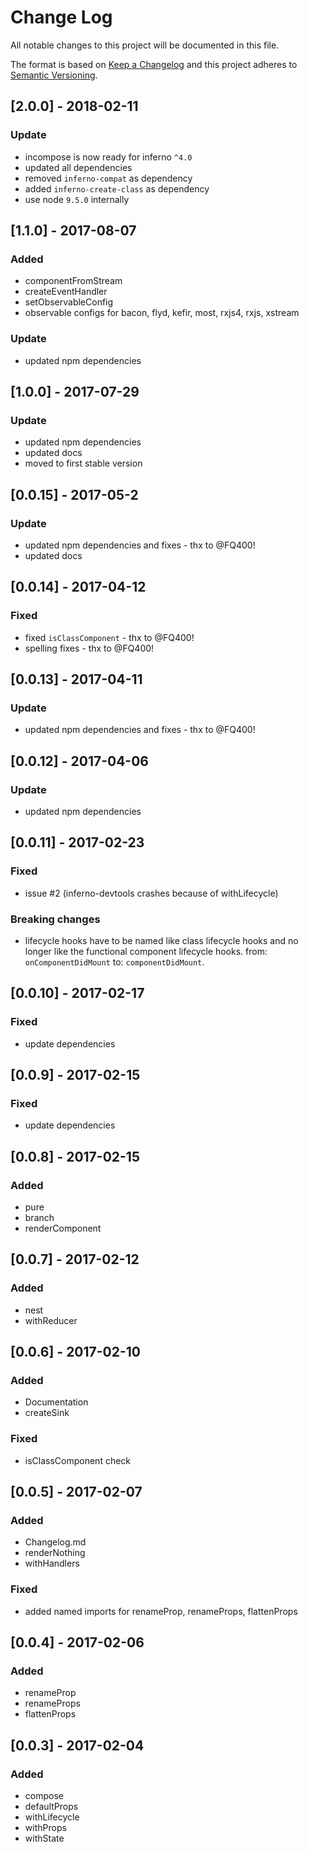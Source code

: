 # Change Log
All notable changes to this project will be documented in this file.

The format is based on [Keep a Changelog](http://keepachangelog.com/)
and this project adheres to [Semantic Versioning](http://semver.org/).


## [2.0.0] - 2018-02-11
### Update
- incompose is now ready for inferno `^4.0`
- updated all dependencies
- removed `inferno-compat` as dependency
- added `inferno-create-class` as dependency
- use node `9.5.0` internally

## [1.1.0] - 2017-08-07
### Added
- componentFromStream
- createEventHandler
- setObservableConfig
- observable configs for bacon, flyd, kefir, most, rxjs4, rxjs, xstream

### Update
- updated npm dependencies

## [1.0.0] - 2017-07-29
### Update
- updated npm dependencies
- updated docs
- moved to first stable version

## [0.0.15] - 2017-05-2
### Update
- updated npm dependencies and fixes - thx to @FQ400!
- updated docs

## [0.0.14] - 2017-04-12
### Fixed
- fixed `isClassComponent` - thx to @FQ400!
- spelling fixes - thx to @FQ400!

## [0.0.13] - 2017-04-11
### Update
- updated npm dependencies and fixes - thx to @FQ400!

## [0.0.12] - 2017-04-06
### Update
- updated npm dependencies

## [0.0.11] - 2017-02-23
### Fixed
- issue #2 (inferno-devtools crashes because of withLifecycle)

### Breaking changes
- lifecycle hooks have to be named like class lifecycle hooks and no longer like the functional component lifecycle hooks.
from: `onComponentDidMount` to: `componentDidMount`.

## [0.0.10] - 2017-02-17
### Fixed
- update dependencies

## [0.0.9] - 2017-02-15
### Fixed
- update dependencies

## [0.0.8] - 2017-02-15
### Added
- pure
- branch
- renderComponent

## [0.0.7] - 2017-02-12
### Added
- nest
- withReducer

## [0.0.6] - 2017-02-10
### Added
- Documentation
- createSink

### Fixed
- isClassComponent check

## [0.0.5] - 2017-02-07
### Added
- Changelog.md
- renderNothing
- withHandlers

### Fixed
- added named imports for renameProp, renameProps, flattenProps

## [0.0.4] - 2017-02-06
### Added
- renameProp
- renameProps
- flattenProps

## [0.0.3] - 2017-02-04
### Added
- compose
- defaultProps
- withLifecycle
- withProps
- withState